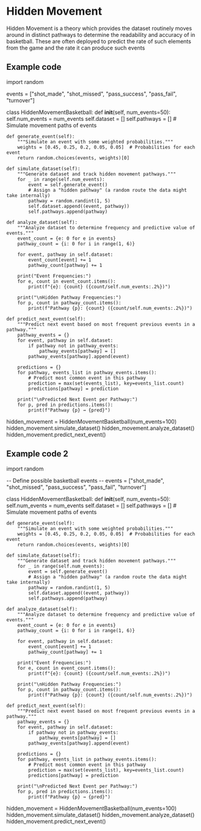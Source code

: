 # Hidden Movement

Hidden Movement is a theory which provides the dataset routinely moves around in distinct pathways to determine the readability and accuracy of in basketball. These are often deployed to predict the rate of such elements from the game and the rate it can produce such events

## Example code

import random

events = ["shot_made", "shot_missed", "pass_success", "pass_fail", "turnover"]

class HiddenMovementBasketball:
    def __init__(self, num_events=50):
        self.num_events = num_events
        self.dataset = []
        self.pathways = []  # Simulate movement paths of events
    
    def generate_event(self):
        """Simulate an event with some weighted probabilities."""
        weights = [0.45, 0.25, 0.2, 0.05, 0.05]  # Probabilities for each event
        return random.choices(events, weights)[0]

    def simulate_dataset(self):
        """Generate dataset and track hidden movement pathways."""
        for _ in range(self.num_events):
            event = self.generate_event()
            # Assign a "hidden pathway" (a random route the data might take internally)
            pathway = random.randint(1, 5)
            self.dataset.append((event, pathway))
            self.pathways.append(pathway)

    def analyze_dataset(self):
        """Analyze dataset to determine frequency and predictive value of events."""
        event_count = {e: 0 for e in events}
        pathway_count = {i: 0 for i in range(1, 6)}

        for event, pathway in self.dataset:
            event_count[event] += 1
            pathway_count[pathway] += 1

        print("Event Frequencies:")
        for e, count in event_count.items():
            print(f"{e}: {count} ({count/self.num_events:.2%})")
        
        print("\nHidden Pathway Frequencies:")
        for p, count in pathway_count.items():
            print(f"Pathway {p}: {count} ({count/self.num_events:.2%})")

    def predict_next_event(self):
        """Predict next event based on most frequent previous events in a pathway."""
        pathway_events = {}
        for event, pathway in self.dataset:
            if pathway not in pathway_events:
                pathway_events[pathway] = []
            pathway_events[pathway].append(event)
        
        predictions = {}
        for pathway, events_list in pathway_events.items():
            # Predict most common event in this pathway
            prediction = max(set(events_list), key=events_list.count)
            predictions[pathway] = prediction
        
        print("\nPredicted Next Event per Pathway:")
        for p, pred in predictions.items():
            print(f"Pathway {p} → {pred}")

 hidden_movement = HiddenMovementBasketball(num_events=100)
 hidden_movement.simulate_dataset()
 hidden_movement.analyze_dataset()
 hidden_movement.predict_next_event()

## Example code 2

import random

-- Define possible basketball events -- 
events = ["shot_made", "shot_missed", "pass_success", "pass_fail", "turnover"]

class HiddenMovementBasketball:
    def __init__(self, num_events=50):
        self.num_events = num_events
        self.dataset = []
        self.pathways = []  # Simulate movement paths of events
    
    def generate_event(self):
        """Simulate an event with some weighted probabilities."""
        weights = [0.45, 0.25, 0.2, 0.05, 0.05]  # Probabilities for each event
        return random.choices(events, weights)[0]

    def simulate_dataset(self):
        """Generate dataset and track hidden movement pathways."""
        for _ in range(self.num_events):
            event = self.generate_event()
            # Assign a "hidden pathway" (a random route the data might take internally)
            pathway = random.randint(1, 5)
            self.dataset.append((event, pathway))
            self.pathways.append(pathway)

    def analyze_dataset(self):
        """Analyze dataset to determine frequency and predictive value of events."""
        event_count = {e: 0 for e in events}
        pathway_count = {i: 0 for i in range(1, 6)}

        for event, pathway in self.dataset:
            event_count[event] += 1
            pathway_count[pathway] += 1

        print("Event Frequencies:")
        for e, count in event_count.items():
            print(f"{e}: {count} ({count/self.num_events:.2%})")
        
        print("\nHidden Pathway Frequencies:")
        for p, count in pathway_count.items():
            print(f"Pathway {p}: {count} ({count/self.num_events:.2%})")

    def predict_next_event(self):
        """Predict next event based on most frequent previous events in a pathway."""
        pathway_events = {}
        for event, pathway in self.dataset:
            if pathway not in pathway_events:
                pathway_events[pathway] = []
            pathway_events[pathway].append(event)
        
        predictions = {}
        for pathway, events_list in pathway_events.items():
            # Predict most common event in this pathway
            prediction = max(set(events_list), key=events_list.count)
            predictions[pathway] = prediction
        
        print("\nPredicted Next Event per Pathway:")
        for p, pred in predictions.items():
            print(f"Pathway {p} → {pred}")

hidden_movement = HiddenMovementBasketball(num_events=100)
hidden_movement.simulate_dataset()
hidden_movement.analyze_dataset()
hidden_movement.predict_next_event()